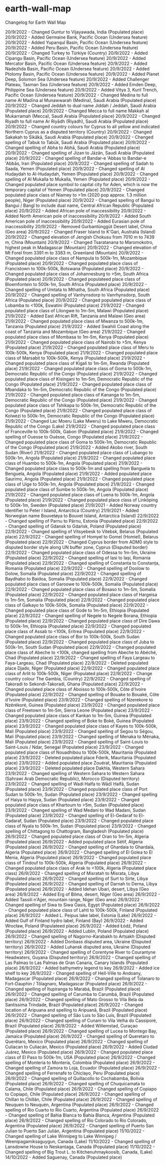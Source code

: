 # earth-wall-map
Changelog for Earth Wall Map

20/9/2022 - Changed Guntur to Vijayawada, India (Populated place)
20/9/2022 - Added Germaine Bank, Pacific Ocean (Undersea feature)
20/9/2022 - Added Yupanqul Basin, Pacific Ocean (Undersea feature)
20/9/2022 - Added Peru Basin, Pacific Ocean (Undersea feature)
20/9/2022 - Changed Turkey to Türkiye (Country)
20/9/2022 - Added Cipangu Basin, Pacific Ocean (Undersea feature)
20/9/2022 - Added Mercator Basin, Pacific Ocean (Undersea feature)
20/9/2022 - Added Nadezhda Basin, Pacific Ocean (Undersea feature)
20/9/2022 - Added Ptolomy Basin, Pacific Ocean (Undersea feature)
20/9/2022 - Added Planet Deep, Solomon Sea (Undersea feature)
20/9/2022 - Added Challenger Plateau, Tasman Sea (Undersea feature)
20/9/2022 - Added Emden Deep, Philippine Sea (Undersea feature)
20/9/2022 - Added Vitya 3, Kuril Trench, Pacific Ocean (Undersea feature)
20/9/2022 - Changed Medina to full name Al Madīna al Munawwarah (Medina), Saudi Arabia (Populated place)
20/9/2022 - Changed Jeddah to dual name Jiddah / Jeddah, Saudi Arabia (Populated place)
20/9/2022 - Changed Mecca to full name Makkah al Mukarramah (Mecca), Saudi Arabia (Populated place)
20/9/2022 - Changed Riyadh to full name Ar Riyādh (Riyadh), Saudi Arabia (Populated place)
20/9/2022 - Changed country colours for Cyprus to all yellow and indicated Northern Cyprus as a disputed territory (Country)
20/9/2022 - Changed Sakakah to Sikākā, Saudi Arabia (Populated place)
20/9/2022 - Changed spelling of Tabuk to Tabūk, Saudi Arabia (Populated place)
20/9/2022 - Changed spelling of Abha to Abhā, Saudi Arabia (Populated place)
20/9/2022 - Changed spelling of Jizan to Jāzān, Saudi Arabia (Populated place)
20/9/2022 - Changed spelling of Bandar-e 'Abbas to Bandar-e 'Abbās, Iran (Populated place)
20/9/2022 - Changed spelling of Sadah to Saada, Yemen (Populated place)
20/9/2022 - Changed spelling of Al Hudaydah to Al-Hudaydah, Yemen (Populated place)
20/9/2022 - Changed spelling of Al Mukalla to Mukalla, Yemen (Populated place)
20/9/2022 - Changed populated place symbol to capital city for Aden, which is now the temporary capital of Yemen (Populated place)
20/9/2022 - Changed populated place class of Niamey to >1m (2020 pop approx. 1.3 million people), Niger (Populated place)
20/9/2022 - Changed spelling of Bangui to Bangui / Bangî to include dual name, Central African Republic (Populated place)
20/9/2022 - Added African pole of inaccessibility
20/9/2022 - Added North American pole of inaccessibility
20/9/2022 - Added South American pole of inaccessibility
20/9/2022 - Added Eurasian pole of inaccessibility
20/9/2022 - Removed Gurbantünggüt Desert label, China (Geo area)
20/9/2022 - Changed Fraser Island to K'Gari, Australia (Island)
20/9/2022 - Changed elevation of Jengish Chokusu from 7010 m to 7439 m, China (Mountain)
20/9/2022 - Changed Tsaratanana to Maromokotro, highest peak in Madagascar (Mountain)
20/9/2022 - Changed elevation of Mt Forel from 3391 m to 3383 m, Greenland (Mountain)
20/9/2022 - Changed populated place class of Nampula to 500k-1m, Mozambique (Populated place)
20/9/2022 - Changed populated place class of Francistown to 100k-500k, Botswana (Populated place)
20/9/2022 - Changed populated place class of Johannesburg to >5m, South Africa (Populated place)
20/9/2022 - Changed populateed place class of Bloemfontein to 500k-1m, South Africa (Populated place)
20/9/2022 - Changed spelling of Umtata to Mthatha, South Africa (Populated place)
20/9/2022 - Changed spelling of Vanhynsdorp to Vanrhynsdorp, South Africa (Populated place)
20/9/2022 - Changed populated place class of Lobamba to <100k, Eswatini (Populated place)
21/9/2022 - Changed populated place class of Lilongwe to 1m-5m, Malawi (Populated place)
21/9/2022 - Added East African Rift, Tanzania and Malawi (Geo area)
21/9/2022 - Changed populated place class of Mwanza to 500k-1m, Tanzania (Populated place)
21/9/2022 - Added Swahili Coast along the coast of Tanzania and Mozambique (Geo area)
21/9/2022 - Changed populated place class of Mombasa to 1m-5m, Kenya (Populated place)
21/9/2022 - Changed populated place class of Nairobi to >5m, Kenya (Populated place)
21/9/2022 - Changed populated place class of Meru to 100k-500k, Kenya (Populated place)
21/9/2022 - Changed populated place class of Marsabit to 100k-500k, Kenya (Populated place)
21/9/2022 - Changed populated place class of Kigali to 1m-5m, Rwanda (Populated place)
21/9/2022 - Changed populated place class of Goma to 500k-1m, Democratic Republic of the Congo (Populated place)
21/9/2022 - Changed populated place class of Kisingani to 1m-5m, Democratic Republic of the Congo (Populated place)
21/9/2022 - Changed populated place class of Mbandaka to 1m-5m, Democratic Republic of the Congo (Populated place)
21/9/2022 - Changed populated place class of Kananga to 1m-5m, Democratic Republic of the Congo (Populated place)
21/9/2022 - Changed populated place class of Tshikapa to 500k-1m, Democratic Republic of the Congo (Populated place)
21/9/2022 - Changed populated place class of Kolwezi to 500k-1m, Democratic Republic of the Congo (Populated place)
21/9/2022 - Changed Lac Moeru (Lake Mweru) to Lake Mweru, Democratic Republic of the Congo (Lake)
21/9/2022 - Changed populated place class of Franceville to 100k-500k, Gabon (Populated place)
21/9/2022 - Changed spelling of Ouesse to Ouésse, Congo (Populated place)
21/9/2022 - Changed populated place class of Goma to 500k-1m, Democratic Republic of the Congo (Populated place)
21/9/2022 - Added Akobo river, South Sudan (River)
21/9/2022 - Changed populated place class of Lubango to 500k-1m, Angola (Populated place)
21/9/2022 - Changed populated place class of Huambo to 500k-1m, Angola (Populated place)
21/9/2022 - Changed populated place class to 500k-1m and spelling from Banguela to Benguela, Angola (Populated place)
21/9/2022 - Added populated place Saurimo, Angola (Populated place)
21/9/2022 - Changed populated place class of Uige to 500k-1m, Angola (Populated place)
21/9/2022 - Changed populated place class of Sumbe to 500k-1m, Angola (Populated place)
21/9/2022 - Changed populated place class of Luena to 500k-1m, Angola (Populated place)
21/9/2022 - Changed populated place class of Linköping to 500k-1m, Sweden (Populated place)
21/9/2021 - Added Norway country identifier to Peter I Island, Antarctica (Country)
21/9/2021 - Added Norwegian name Bouvetøya to Bouvet Island, Antarctica (Island)
22/9/2022 - Changed spelling of Parnu to Pärnu, Estonia (Populated place)
22/9/2022 - Changed spelling of Gdansk to Gdańsk, Poland (Populated place)
22/9/2022 - Changed spelling of Vitsyebesk to Vitebsk, Belarus (Populated place)
22/9/2022 - Changed spelling of Homyel to Gomel (Homiel), Belarus (Populated place)
22/9/2022 - Changed Cyprus border from ADM0 style to disputed border style along UN buffer zone, Cyprus (Disputed border)
22/9/2022 - Changed populated place class of Odessa to 1m-5m, Ukraine (Populated place)
22/9/2022 - Changed spelling of Iasi to Iași, Romania (Populated place)
22/9/2022 - Changed spelling of Constanta to Constanța, Romania (Populated place)
22/9/2022 - Changed spelling of Doolow to Dolow, Somalia (Populated place)
22/9/2022 - Changed spelling of Baydhabo to Baidoa, Somalia (Populated place)
22/9/2022 - Changed populated place class of Garoowe to 100k-500k, Somalia (Populated place)
22/9/2022 - Changed populated place class of Bosaso to 1m-5m, Somalia (Populated place)
22/9/2022 - Changed populated place class of Hargeisa to 1m-5m, Somalia (Populated place)
22/9/2022 - Changed populated place class of Galkayo to 100k-500k, Somalia (Populated place)
22/9/2022 - Changed populated place class of Gode to 1m-5m, Ethiopia (Populated place)
22/9/2022 - Changed spelling of Negele to Negele Borana, Ethiopia (Populated place)
22/9/2022 - Changed populated place class of Dire Dawa to 500k-1m, Ethiopia (Populated place)
22/9/2022 - Changed populated place class of Assab to <100k, Eritrea (Populated place)
22/9/2022 - Changed populated place class of Bor to 100k-500k, South Sudan (Populated place)
22/9/2022 - Changed populated place class of Juba to 500k-1m, South Sudan (Populated place)
22/9/2022 - Changed populated place class of Abeche to <100k, changed spelling from Abeche to Abéché, Chad (Populated place)
22/9/2022 - Changed spelling of Faya Largeau to Faya-Largeau, Chad (Populated place)
22/9/2022 - Deleted populated place Djado, Niger (Populated place)
22/9/2022 - Changed populated place class of Arlit to 100k-500k, Niger (Populated place)
22/9/2022 - Change country colour The Gambia, (Country)
22/9/2022 - Changed spelling of Takoradi to Sekondi-Takoradi, Ghana (Populated place)
22/9/2022 - Changed poulated place class of Aboisso to 100k-500k, Côte d'Ivoire (Populated place)
22/9/2022 - Changed spelling of Bouake to Bouaké, Côte d'Ivoire (Populated place)
23/9/2022 - Changed spelling of Nzerekore to Nzérékoré, Guinea (Populated place)
23/9/2022 - Changed populated place class of Freetown to 1m-5m, Sierra Leone (Populated place)
23/9/2022 - Changed populated place class of Kankan to 1m-5m, Guinea (Populated place)
23/9/2022 - Changed spelling of Boke to Boké, Guinea (Populated place)
23/9/2022 - Changed populated place class of Kayes to 100k-500k, Mali (Populated place)
23/9/2022 - Changed spelling of Segou to Ségou, Mali (Populated place)
23/9/2022 - Changed spelling of Menaka to Ménaka, Mali (Populated place)
23/9/2022 - Changed spelling of Saint-Louis to Saint-Louis / Ndar, Senegal (Populated place)
23/9/2022 - Changed populated place class of Nouadhibou to 100k-500k, Mauritania (Populated place)
23/9/2022 - Deleted populated place Fderik, Mauritania (Populated place)
23/9/2022 - Added populated place Zouérat, Mauritania (Populated place)
23/9/2022 - Deleted populated place Dakhla, Western Sahara
23/9/2022 - Changed spelling of Western Sahara to Western Sahara (Sahrawi Arab Democratic Republic), Morocco (Disputed territory)
23/9/2022 - Changed spelling of Wadi Halfa to Wādī Ḥalfā, Sudan (Populated place)
23/9/2022 - Changed populated place class of Port Sudan to 500k-1m, Sudan (Populated place)
23/9/2022 - Changed spelling of Haiya to Hayya, Sudan (Populated place)
23/9/2022 - Changed populated place class of Khartoum to >5m, Sudan (Populated place)
23/9/2022 - Changed spelling of Wad Medani to Wad Madani, Sudan (Populated place)
23/9/2022 - Changed spelling of El-Gedaraf to El-Gadaraf, Sudan (Populated place)
23/9/2022 - Changed populated place class of Nyala to 500k-1m, Sudan (Populated place)
23/9/2022 - Changed spelling of Chittagong to Chattogram, Bangladesh (Populated place)
26/9/2022 - Changed populated place class of Oran to 1m-5m, Algeria (Populated place)
26/9/2022 - Added populated place Sétif, Algeria (Populated place)
26/9/2022 - Changed spelling of Ghardaia to Ghardaïa, Algeria (Populated place)
26/9/2022 - Changed spelling of El Golea to El Menia, Algeria (Populated place)
26/9/2022 - Changed populated place class of Tindouf to 100k-500k, Algeria (Populated place)
26/9/2022 - Changed populated place class of Arak to <100k, Algeria (Populated place class)
26/9/2022 - Changed spelling of Misratah to Misrata, Libya (Populated place)
26/9/2022 - Changed spelling of Surt to Sirte, Libya (Populated place)
26/9/2022 - Changed spelling of Darnah to Derna, Libya (Populated place)
26/9/2022 - Added Idehan Ubari, desert, Libya (Geo area)
26/9/2022 - Added Erg of Bilma, desert, Niger (Geo area)
26/9/2022 - Added Tassili n'Ajjer, mountain range, Niger (Geo area)
26/9/2022 - Changed spelling of Siwa to Siwa Oasis, Egypt (Populated place)
26/9/2022 - Changed populated place class of Lahti to 100k-500k, Finland (Populated place)
26/9/2022 - Added L. Peipus lake label, Estonia (Lake)
26/9/2022 - Added Gulf of Finland hydro label, Finland (Bay)
26/9/2022 - Added Wrocław, Poland (Populateed place)
26/9/2022 - Added Łódź, Poland (Populated place)
26/9/2022 - Added Lublin, Poland (Populated place)
26/9/2022 - Changed spelling of Nagorno-Karabakh to Artsakh (Disputed territory)
26/9/2022 - Added Donbass disputed area, Ukraine (Disputed territory)
26/9/2022 - Added Luhansk disputed area, Ukraine (Disputed territory)
26/9/2022 - Changed spelling of Corentyne River to Courantyne Headwaters, Guyana (Disputed territory)
26/9/2022 - Changed spelling of Las Palmas to Las Palmas de Gran Canaria, Canary Islands (Populated place)
26/9/2022 - Added bathymetry legend to key
26/9/2022 - Added ice shelf to key
26/9/2022 - Changed spelling of Hell-Ville to Andoany, Madagascar (Populated place)
26/9/2022 - Changed spelling of Tolanaro to Fort-Dauphin / Tôlagnaro, Madagascar (Populated place)
26/9/2022 - Changed spelling of Itupiranga to Marabá, Brazil (Populated place)
26/9/2022 - Changed spelling of Carumba to Carumbá, Brazil (Populated place)
26/9/2022 - Changed spelling of Mato Grosso to Vila Bela da Santíssima Trindade, Brazil (Populated place)
26/9/2022 - Changed location of Aripuana and spelling to Aripuanã, Brazil (Populated place)
26/9/2022 - Changed spelling of São Luis to São Luís, Brazil (Populated place)
26/9/2022 - Changed spelling of Cunani to Vila Velha do Cassiporé, Brazil (Populated place)
26/9/2022 - Added Willemstad, Curaçao (Populated place)
26/9/2022 - Changed spelling of Lucea to Montego Bay, Jamaica (Populated place)
26/9/2022 - Changed spelling of Queretaro to Querétaro, Mexico (Populated place)
26/9/2022 - Changed spelling of Culiacan to Culiacán, Mexico (Populated place)
26/9/2022 - Added Ciudad Juárez, Mexico (Populated place)
26/9/2022 - Changed populated place class of El Paso to 500k-1m, USA (Populated place)
26/9/2022 - Changed spelling of Monteria to Montería, Colombia (Populated place)
26/9/2022 - Changed spelling of Zamora to Loja, Ecuador (Populated place)
26/9/2022 - Changed spelling of Ferrenafe to Chiclayo, Peru (Populated place)
26/9/2022 - Changed spelling of Quillacollo to Cochabamba, Bolivia (Populated place)
26/9/2022 - Changed spelling of Chuquicamata to Calama, Chile (Populated place)
26/9/2022 - Changed spelling of Copiapo to Copiapó, Chile (Populated place)
26/9/2022 - Changed spelling of Chillan to Chillán, Chile (Populated place)
26/9/2022 - Changed spelling of Neuquen to Neuquén, Argentina (Populated place)
26/9/2022 - Changed spelling of Rio Cuarto to Río Cuarto, Argentina (Populated place)
26/9/2022 - Changed spelling of Bahia Blanca to Bahía Blanca, Argentina (Populated place)
26/9/2022 - Changed spelling of Rio Colorado to Río Colorado, Argentina (Populated place)
26/9/2022 - Changed spelling of Puerto San Julian to Puerto San Julián, Argentina (Populated place)
11/10/2022 - Changed spelling of Lake Winnipeg to Lake Winnipeg / Weenipagamiksaguygun, Canada (Lake)
11/10/2022 - Changed spelling of Lansdowne House to Neskantaga, Canada (Populated place)
11/10/2022 - Changed spelling of Big Trout L. to Kitchenuhmaykoosib, Canada, (Lake)
14/10/2022 - Added Saguenay, Canada (Populated place)
